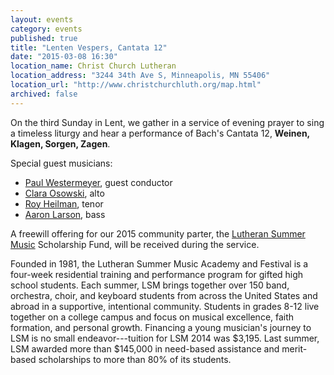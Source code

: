 ```yaml
---
layout: events
category: events
published: true
title: "Lenten Vespers, Cantata 12"
date: "2015-03-08 16:30"
location_name: Christ Church Lutheran
location_address: "3244 34th Ave S, Minneapolis, MN 55406"
location_url: "http://www.christchurchluth.org/map.html"
archived: false
---
```


On the third Sunday in Lent, we gather in a service of evening prayer to sing a timeless liturgy and hear a performance of Bach's Cantata 12, **Weinen, Klagen, Sorgen, Zagen**.

Special guest musicians:

- [Paul Westermeyer](http://www.paulwestermeyer.com/), guest conductor
- [Clara Osowski](http://claraosowskimezzo.com/), alto
- [Roy Heilman](http://royheilman.com/), tenor
- [Aaron Larson](http://www.aaronjlarson.com/), bass

A freewill offering for our 2015 community parter, the [Lutheran Summer Music](http://www.lutheransummermusic.org) Scholarship Fund, will be received during the service. 

Founded in 1981, the Lutheran Summer Music Academy and Festival is a four-week residential training and performance program for gifted high school students. Each summer, LSM brings together over 150 band, orchestra, choir, and keyboard students from across the United States and abroad in a supportive, intentional community. Students in grades 8-12 live together on a college campus and focus on musical excellence, faith formation, and personal growth. Financing a young musician's journey to LSM is no small endeavor---tuition for LSM 2014 was $3,195. Last summer, LSM awarded more than $145,000 in need-based assistance and merit-based scholarships to more than 80% of its students.
